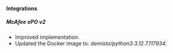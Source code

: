 
#### Integrations

##### McAfee ePO v2

- Improved implementation.
- Updated the Docker image to: *demisto/python3:3.12.7.117934*.